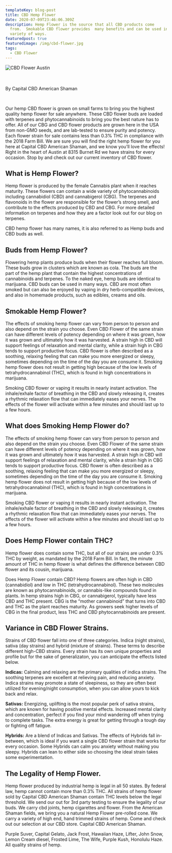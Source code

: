 ```yaml
---
templateKey: blog-post
title: CBD Hemp Flower
date: 2020-07-09T23:46:06.309Z
description: Hemp Flower is the source that all CBD products come
  from.  Smokable CBD flower provides  many benefits and can be used in a
  variety of ways.
featuredpost: true
featuredimage: /img/cbd-flower.jpg
tags:
  - CBD Flower
---
```

![CBD Flower Austin](/img/cbd-flower.jpg "CBD Hemp Flower Austin")

<br><br>By Capital CBD American Shaman

<br>

Our hemp CBD flower is grown on small farms to bring you the highest quality hemp flower for sale anywhere.  These CBD flower buds are loaded with terpenes and phytocannabinoids to bring you the best nature has to offer.  All of our CBG and CBD flower products are grown here in the USA from non-GMO seeds, and are lab-tested to ensure purity and potency.  Each flower strain for sale contains less than 0.3% THC in compliance with the 2018 Farm Bill.  We are sure you will find the right hemp flower for you here at Capital CBD American Shaman, and we know you’ll love the effects! Right in the heart of Austin at 8315 Burnet Rd we have strains for every occasion.  Stop by and check out our current inventory of CBD flower.

## What is Hemp Flower?

Hemp flower is produced by the female Cannabis plant when it reaches maturity. These flowers can contain a wide variety of phytocannabinoids including cannabidiol (CBD) and cannabigerol (CBG). The terpenes and flavonoids in the flower are responsible for the flower’s strong smell, and contribute to the effects produced by CBD and CBG.  For more detailed information on terpenes and how they are a factor look out for our blog on terpenes.

CBD hemp flower has many names, it is also referred to as Hemp buds and CBD buds as well.

## Buds from Hemp Flower?

 Flowering hemp plants produce buds when their flower reaches full bloom.  These buds grow in clusters which are known as cola. The buds are the part of the hemp plant that contain the highest concentrations of cannabinoids and terpenes.  To the naked eye, hemp buds are identical to marijuana. CBD buds can be used in many ways.  CBD are most often smoked but can also be enjoyed by vaping in dry herb-compatible devices, and also in homemade products, such as edibles, creams and oils. 

## Smokable Hemp Flower?

The effects of smoking hemp flower can vary from person to person and also depend on the strain you choose.  Even CBD Flower of the same strain can have different levels of potency depending on where it was grown, how it was grown and ultimately how it was harvested.  A strain high in CBD will support feelings of relaxation and mental clarity, while a strain high in CBG tends to support productive focus.  CBD flower is often described as a soothing, relaxing feeling that can make you more energized or sleepy, sometimes depending on the time of the day you are consume it. Smoking hemp flower does not result in getting high because of the low levels of tetrahydrocannabinol (THC), which is found in high concentrations in marijuana.

Smoking CBD flower or vaping it results in nearly instant activation. The inhale/exhale factor of breathing in the CBD and slowly releasing it, creates a rhythmic relaxation flow that can immediately eases your nerves. The effects of the flower will activate within a few minutes and should last up to a few hours.

## What does Smoking Hemp Flower do?

 The effects of smoking hemp flower can vary from person to person and also depend on the strain you choose.  Even CBD Flower of the same strain can have different levels of potency depending on where it was grown, how it was grown and ultimately how it was harvested.  A strain high in CBD will support feelings of relaxation and mental clarity, while a strain high in CBG tends to support productive focus.  CBD flower is often described as a soothing, relaxing feeling that can make you more energized or sleepy, sometimes depending on the time of the day you are consume it. Smoking hemp flower does not result in getting high because of the low levels of tetrahydrocannabinol (THC), which is found in high concentrations in marijuana.

Smoking CBD flower or vaping it results in nearly instant activation. The inhale/exhale factor of breathing in the CBD and slowly releasing it, creates a rhythmic relaxation flow that can immediately eases your nerves. The effects of the flower will activate within a few minutes and should last up to a few hours.

## Does Hemp Flower contain THC?

 Hemp flower does contain some THC, but all of our strains are under 0.3% THC by weight, as mandated by the 2018 Farm Bill.  In fact, the minute amount of THC in hemp flower is what defines the difference between CBD flower and its cousin, marijuana.

Does Hemp Flower contain CBD? Hemp flowers are often high in CBD (cannabidiol) and low in THC (tetrahydrocannabinol). These two molecules are known as phytocannabinoids, or cannabis-like compounds found in plants.  In hemp strains high in CBG, or cannabigerol, typically have less CBD and THC present.   CBG is the “mother cannabinoid” that turns into CBD and THC as the plant reaches maturity.  As growers seek higher levels of CBG in the final product, less THC and CBD phytocannabinoids are present.

## Variance in CBD Flower Strains.

Strains of CBD flower fall into one of three categories.  Indica (night strains), sativa (day strains) and hybrid (mixture of strains).  These terms to describe different high-CBD strains. Every strain has its own unique properties and profile but for the sake of generalizaton, you can anticipate the effects listed below.

<b>Indicas:</b> Calming and relaxing are the primary qualities of indica strains. The soothing terpenes are excellent at relieving pain, and reducing anxiety. Indica strains may promote a state of sleepiness, so they are often best utilized for evening/night consumption, when you can allow yours to kick back and relax.

<b>Sativas:</b> Energizing, uplifting is the most popular perk of sativa strains, which are known for having positive mental effects. Increased mental clarity and concentration, perfect if you find your mind wandering off when trying to complete tasks. The extra energy is great for getting through a tough day or fighting off fatigue.

<b>Hybrids:</b> Are a blend of Indicas and Sativas.  The effects of Hybrids fall in-between, which is ideal if you want a single CBD flower strain that works for every occasion.  Some Hybrids can calm you anxiety without making you sleepy.  Hybrids can lean to either side so choosing the ideal strain takes some experimentation.  

## The Legality of Hemp Flower.

 Hemp flower produced by industrial hemp is legal in all 50 states.  By federal law, hemp cannot contain more than 0.3% THC.  All strains of hemp flower sold by Capital CBD American Shaman contain THC levels below the legal threshold.  We send our out for 3rd party testing to ensure the legality of our buds. We carry cbd joints, hemp cigarettes and flower.  From the American Shaman fields, we bring you a natural Hemp Flower pre-rolled cone.  We carry a variety of high end, hand trimmed strains of hemp.  Come and check out our selection at our CBD store.  Capital CBD American Shaman.

Purple Suver, Capital Gelato, Jack Frost, Hawaiian Haze, Lifter, John Snow, Lemon Cream diesel, Frosted Lime, The Wife, Purple Kush, Honolulu Haze.  All quality strains of hemp.